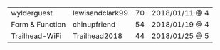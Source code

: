 | | | | |
|-|-|-|-|
|wylderguest      |lewisandclark99 | 70 | 2018/01/11 @ 4 |
|Form & Function  |chinupfriend    | 54 | 2018/01/19 @ 4 |
|Trailhead-WiFi   |Trailhead2018   | 44 | 2018/01/25 @ 5 |
